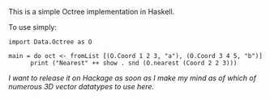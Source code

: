 This is a simple Octree implementation in Haskell.

To use simply:

    import Data.Octree as O

    main = do oct <- fromList [(O.Coord 1 2 3, "a"), (O.Coord 3 4 5, "b")]
	      print ("Nearest" ++ show . snd (O.nearest (Coord 2 2 3)))

*I want to release it on Hackage as soon as I make my mind as of which of numerous 3D vector datatypes to use here.*

